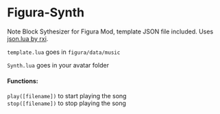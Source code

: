 # Figura-Synth
Note Block Sythesizer for Figura Mod, template JSON file included. Uses [json.lua by rxi](https://github.com/rxi/json.lua).

```template.lua``` goes in ```figura/data/music```

```Synth.lua``` goes in your avatar folder

#### Functions:  
```play([filename])``` to start playing the song  
```stop([filename])``` to stop playing the song

